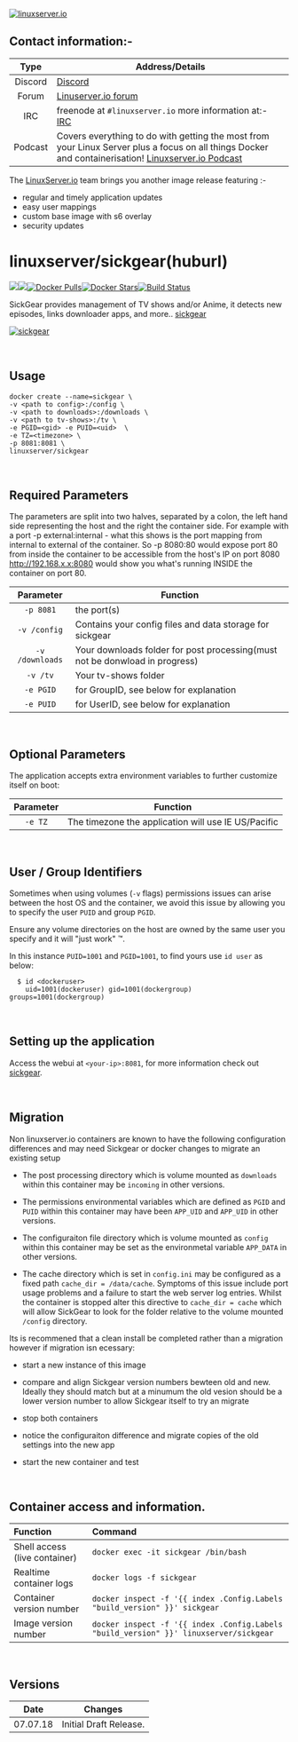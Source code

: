 [linuxserverurl]: https://linuxserver.io
[forumurl]: https://forum.linuxserver.io
[ircurl]: https://www.linuxserver.io/irc/
[podcasturl]: https://www.linuxserver.io/podcast/
[appurl]: https://sickgear.github.io/
[hub]: https://hub.docker.com/r/linuxserver/sickgear/
[localesurl]: https://sickgear.github.io/


[![linuxserver.io](https://raw.githubusercontent.com/linuxserver/docker-templates/master/linuxserver.io/img/linuxserver_medium.png)][linuxserverurl]


## Contact information:-

| Type | Address/Details |
| :---: | --- |
| Discord | [Discord](https://discord.gg/YWrKVTn) |
| Forum | [Linuserver.io forum][forumurl] |
| IRC | freenode at `#linuxserver.io` more information at:- [IRC][ircurl]
| Podcast | Covers everything to do with getting the most from your Linux Server plus a focus on all things Docker and containerisation! [Linuxserver.io Podcast][podcasturl] |


The [LinuxServer.io][linuxserverurl] team brings you another image release featuring :-

 + regular and timely application updates
 + easy user mappings
 + custom base image with s6 overlay
 + security updates

# linuxserver/sickgear(huburl)
[![](https://raw.githubusercontent.com/wiki/SickGear/SickGear.Wiki/images/SickGearLogo.png)](https://microbadger.com/images/linuxserver/sickgear "Get your own version badge on microbadger.com")[![](https://images.microbadger.com/badges/image/linuxserver/sickgear.svg)](https://microbadger.com/images/linuxserver/sickgear "Get your own image badge on microbadger.com")[![Docker Pulls](https://img.shields.io/docker/pulls/linuxserver/sickgear.svg)][hub][![Docker Stars](https://img.shields.io/docker/stars/linuxserver/sickgear.svg)][hub][![Build Status](https://ci.linuxserver.io/buildStatus/icon?job=Docker-Builders/x86-64/x86-64-sickgear)](https://ci.linuxserver.io/job/Docker-Builders/job/x86-64/job/x86-64-sickgear/)

SickGear provides management of TV shows and/or Anime, it detects new episodes, links downloader apps, and more.. [sickgear](https://github.com/SickGear/SickGear/)

[![sickgear](https://raw.githubusercontent.com/linuxserver/docker-templates/master/linuxserver.io/img/sickgear-banner.png)][appurl]

 
&nbsp;

## Usage

```
docker create --name=sickgear \
-v <path to config>:/config \
-v <path to downloads>:/downloads \
-v <path to tv-shows>:/tv \
-e PGID=<gid> -e PUID=<uid>  \
-e TZ=<timezone> \
-p 8081:8081 \
linuxserver/sickgear
```

&nbsp;

## Required Parameters

The parameters are split into two halves, separated by a colon, the left hand side representing the host and the right the container side.
For example with a port -p external:internal - what this shows is the port mapping from internal to external of the container.
So -p 8080:80 would expose port 80 from inside the container to be accessible from the host's IP on port 8080
http://192.168.x.x:8080 would show you what's running INSIDE the container on port 80.

| Parameter | Function |
| :---: | --- |
| `-p 8081` | the port(s) |
| `-v /config` | Contains your config files and data storage for sickgear|
| `-v /downloads` | Your downloads folder for post processing(must not be donwload in progress)|
| `-v /tv` |  Your tv-shows folder|
| `-e PGID` | for GroupID, see below for explanation |
| `-e PUID` | for UserID, see below for explanation |

&nbsp;

## Optional Parameters

The application accepts extra environment variables to further customize itself on boot:

  | Parameter | Function |
| :---: | --- |
| `-e TZ` | The timezone the application will use IE US/Pacific|

&nbsp;

## User / Group Identifiers

Sometimes when using volumes (`-v` flags) permissions issues can arise between the host OS and the container, we avoid this issue by allowing you to specify the user `PUID` and group `PGID`.

Ensure any volume directories on the host are owned by the same user you specify and it will "just work" &trade;.

In this instance `PUID=1001` and `PGID=1001`, to find yours use `id user` as below:

```
  $ id <dockeruser>
    uid=1001(dockeruser) gid=1001(dockergroup) groups=1001(dockergroup)
```

&nbsp;

## Setting up the application

Access the webui at `<your-ip>:8081`, for more information check out [sickgear][appurl].

&nbsp;

## Migration

Non linuxserver.io containers are known to have the following configuration differences and may need Sickgear or docker changes to migrate an existing setup

* The post processing directory which is volume mounted as `downloads` within this container may be `incoming` in other versions.

* The permissions environmental variables which are defined as `PGID` and `PUID` within this container may have been `APP_UID` and `APP_UID` in other versions.

* The configuraiton file directory which is volume mounted as `config` within this container may be set as the environmetal variable `APP_DATA` in other versions.

* The cache directory which is set in `config.ini` may be configured as a fixed path `cache_dir = /data/cache`. Symptoms of this issue include port usage problems and a failure to start the web server log entries. Whilst the container is stopped alter this directive to `cache_dir = cache` which will allow SickGear to look for the folder relative to the volume mounted `/config` directory.

Its is recommened that a clean install be completed rather than a migration however if migration isn ecessary:

* start a new instance of this image

* compare and align Sickgear version numbers bewteen old and new. Ideally they should match but at a minumum the old vesion should be a lower version number to allow Sickgear itself to try an migrate

* stop both containers

* notice the configuraiton difference and migrate copies of the old settings into the new app

* start the new container and test

&nbsp;


## Container access and information.

| Function | Command |
| :--- | :--- |
| Shell access (live container) | `docker exec -it sickgear /bin/bash` |
| Realtime container logs | `docker logs -f sickgear` |
| Container version number | `docker inspect -f '{{ index .Config.Labels "build_version" }}' sickgear` |
| Image version number |  `docker inspect -f '{{ index .Config.Labels "build_version" }}' linuxserver/sickgear` |

&nbsp;

## Versions

|  Date | Changes |
| :---: | --- |
| 07.07.18 |  Initial Draft Release. |

